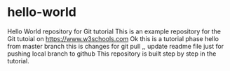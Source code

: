 # hello-world
Hello World repository for Git tutorial
This is an example repository for the Git tutoial on https://www.w3schools.com
Ok this is a tutorial phase
hello from master branch
this is changes for git pull ,,
update readme file just for pushing local branch to github
This repository is built step by step in the tutorial.
